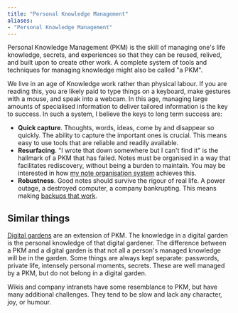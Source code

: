 ```yaml
---
title: "Personal Knowledge Management"
aliases:
- "Personal Knowledge Management"
---
```


Personal Knowledge Management (PKM) is the skill of managing one's life knowledge, secrets, and experiences so that they can be reused,  relived, and built upon to create other work. A complete system of tools and techniques for managing knowledge might also be called "a PKM".

We live in an age of Knowledge work rather than physical labour. If you are reading this, you are likely paid to type things on a keyboard, make gestures with a mouse, and speak into a webcam. In this age, managing large amounts of specialised information to deliver tailored information is the key to success. In such a system, I believe the keys to long term success are:

- **Quick capture**. Thoughts, words, ideas, come by and disappear so quickly. The ability to capture the important ones is crucial. This means easy to use tools that are reliable and readily available.
- **Resurfacing**. "I wrote that down somewhere but I can't find it" is the hallmark of a PKM that has failed. Notes must be organised in a way that facilitates rediscovery, without being a burden to maintain. You may be interested in how [my note organisation system](notes/My%20note%20organisation%20system) achieves this.
- **Robustness**. Good notes should survive the rigour of real life. A power outage, a destroyed computer, a company bankrupting. This means making [backups that work](notes/backup).

## Similar things

[Digital gardens](notes/digital%20garden.md) are an extension of PKM. The knowledge in a digital garden is the personal knowledge of that digital gardener. The difference between a PKM and a digital garden is that not all a person's managed knowledge will be in the garden. Some things are always kept separate: passwords, private life, intensely personal moments, secrets. These are well managed by a PKM, but do not belong in a digital garden.

Wikis and company intranets have some resemblance to PKM, but have many additional challenges. They tend to be slow and lack any character, joy, or humour.